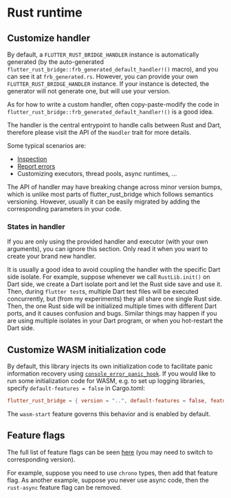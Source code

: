 # Rust runtime

## Customize handler

By default, a `FLUTTER_RUST_BRIDGE_HANDLER` instance is automatically generated
(by the auto-generated `flutter_rust_bridge::frb_generated_default_handler!()` macro),
and you can see it at `frb_generated.rs`.
However, you can provide your own `FLUTTER_RUST_BRIDGE_HANDLER` instance.
If your instance is detected, the generator will not generate one, but will use your version.

As for how to write a custom handler, often copy-paste-modify the code 
in `flutter_rust_bridge::frb_generated_default_handler!()` is a good idea.

The handler is the central entrypoint to handle calls between Rust and Dart,
therefore please visit the API of the `Handler` trait for more details.

Some typical scenarios are:

* [Inspection](../how-to/inspect)
* [Report errors](../how-to/report-error)
* Customizing executors, thread pools, async runtimes, ...

The API of handler may have breaking change across minor version bumps,
which is unlike most parts of flutter_rust_bridge which follows semantics versioning.
However, usually it can be easily migrated by adding the corresponding parameters in your code.

### States in handler

If you are only using the provided handler and executor (with your own arguments),
you can ignore this section. Only read it when you want to create your brand new handler.

It is usually a good idea to avoid coupling the handler with the specific Dart side isolate.
For example, suppose whenever we call `RustLib.init()` on Dart side,
we create a Dart isolate port and let the Rust side save and use it.
Then, during `flutter test`s, multiple Dart test files will be executed concurrently,
but (from my experiments) they all share one single Rust side.
Then, the one Rust side will be initialized multiple times with different Dart ports,
and it causes confusion and bugs.
Similar things may happen if you are using multiple isolates in your Dart program,
or when you hot-restart the Dart side.

## Customize WASM initialization code

By default, this library injects its own initialization code to facilitate panic information recovery
using [`console_error_panic_hook`](https://lib.rs/crates/console_error_panic_hook).
If you would like to run some initialization code for WASM, e.g. to set up logging libraries,
specify `default-features = false` in Cargo.toml:

```toml
flutter_rust_bridge = { version = "..", default-features = false, features = [..] }
```

The `wasm-start` feature governs this behavior and is enabled by default.

## Feature flags

The full list of feature flags can be seen [here](https://docs.rs/crate/flutter_rust_bridge/latest/features)
(you may need to switch to corresponding version).

For example, suppose you need to use `chrono` types, then add that feature flag.
As another example, suppose you never use async code, then the `rust-async` feature flag can be removed.
